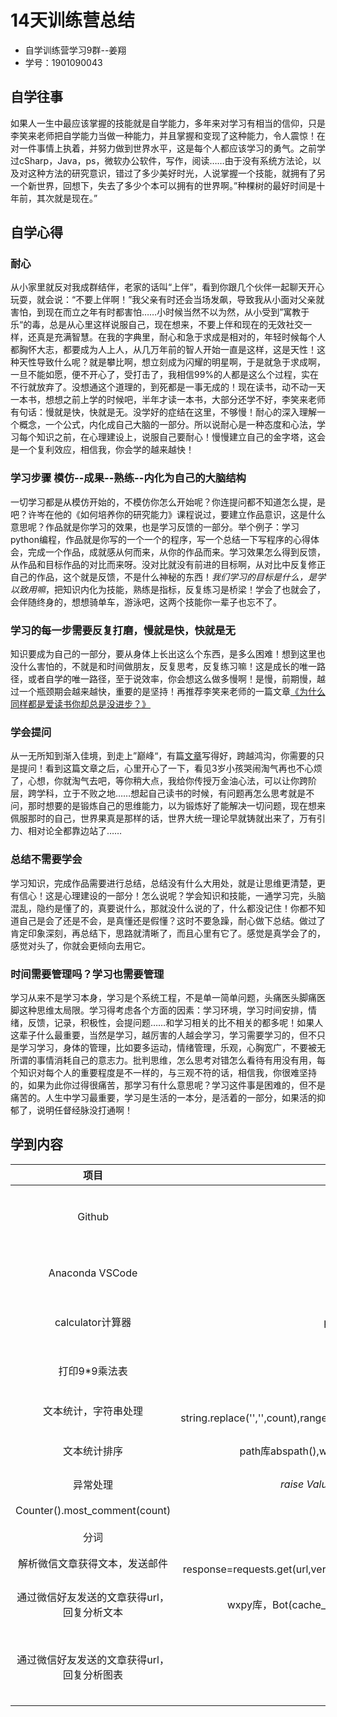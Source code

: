 # 14天训练营总结
- 自学训练营学习9群--姜翔
- 学号：1901090043


## 自学往事
如果人一生中最应该掌握的技能就是自学能力，多年来对学习有相当的信仰，只是李笑来老师把自学能力当做一种能力，并且掌握和变现了这种能力，令人震惊！在对一件事情上执着，并努力做到世界水平，这是每个人都应该学习的勇气。之前学过cSharp，Java，ps，微软办公软件，写作，阅读……由于没有系统方法论，以及对这种方法的研究意识，错过了多少美好时光，人说掌握一个技能，就拥有了另一个新世界，回想下，失去了多少个本可以拥有的世界啊。”种棵树的最好时间是十年前，其次就是现在。”
## 自学心得
### 耐心
从小家里就反对我成群结伴，老家的话叫“上伴”，看到你跟几个伙伴一起聊天开心玩耍，就会说：“不要上伴啊！”我父亲有时还会当场发飙，导致我从小面对父亲就害怕，到现在而立之年有时都害怕……小时候当然不以为然，从小受到”寓教于乐“的毒，总是从心里这样说服自己，现在想来，不要上伴和现在的无效社交一样，还真是充满智慧。在我的字典里，耐心和急于求成是相对的，年轻时候每个人都胸怀大志，都要成为人上人，从几万年前的智人开始一直是这样，这是天性！这种天性导致什么呢？就是攀比啊，想立刻成为闪耀的明星啊，于是就急于求成啊，一旦不能如愿，便不开心了，受打击了，我相信99%的人都是这么个过程，实在不行就放弃了。没想通这个道理的，到死都是一事无成的！现在读书，动不动一天一本书，想想之前上学的时候吧，半年才读一本书，大部分还学不好，李笑来老师有句话：慢就是快，快就是无。没学好的症结在这里，不够慢！耐心的深入理解一个概念，一个公式，内化成自己大脑的一部分。所以说耐心是一种态度和心法，学习每个知识之前，在心理建设上，说服自己要耐心！慢慢建立自己的金字塔，这会是一个复利效应，相信我，你会学的越来越快！
### 学习步骤 模仿--成果--熟练--内化为自己的大脑结构
一切学习都是从模仿开始的，不模仿你怎么开始呢？你连提问都不知道怎么提，是吧？许岑在他的《如何培养你的研究能力》课程说过，要建立作品意识，这是什么意思呢？作品就是你学习的效果，也是学习反馈的一部分。举个例子：学习python编程，作品就是你写的一个一个的程序，写一个总结一下写程序的心得体会，完成一个作品，成就感从何而来，从你的作品而来。学习效果怎么得到反馈，从作品和目标作品的对比而来呀。没对比就没有前进的目标啊，从对比中反复修正自己的作品，这个就是反馈，不是什么神秘的东西！*我们学习的目标是什么，是学以致用嘛*，把知识内化为技能，熟练是指标，反复练习是桥梁！学会了也就会了，会伴随终身的，想想骑单车，游泳吧，这两个技能你一辈子也忘不了。
### 学习的每一步需要反复打磨，慢就是快，快就是无
知识要成为自己的一部分，要从身体上长出这么个东西，是多么困难！想到这里也没什么害怕的，不就是和时间做朋友，反复思考，反复练习嘛！这是成长的唯一路径，或者自学的唯一路径，至于说效率，你会想这么做多慢啊！是慢，前期慢，越过一个瓶颈期会越来越快，重要的是坚持！再推荐李笑来老师的一篇文章[《为什么同样都是爱读书你却总是没进步？》](https://mp.weixin.qq.com/s?__biz=MzAxNzI4MTMwMw==&mid=2651629760&idx=1&sn=aeb63cdc3cfb261389ac750f58086606&scene=0#rd)
### 学会提问
从一无所知到渐入佳境，到走上”巅峰“，有篇[文章](https://xinshengdaxue.tinfinite.com/%e9%82%a3%e4%ba%9b%e6%88%90%e5%8a%9f%e8%b7%a8%e8%b6%8a%e4%ba%86%e9%b8%bf%e6%b2%9f%e7%9a%84%e4%ba%ba/)写得好，跨越鸿沟，你需要的只是提问！看到这篇文章之后，心里开心了一下，看见3岁小孩哭闹淘气再也不心烦了，心想，你就淘气去吧，等你稍大点，我给你传授万金油心法，可以让你跨阶层，跨学科，立于不败之地……想起自己读书的时候，有问题再怎么思考就是不问，那时想要的是锻炼自己的思维能力，以为锻炼好了能解决一切问题，现在想来佩服那时的自己，世界果真是那样的话，世界大统一理论早就铸就出来了，万有引力、相对论全都靠边站了……
### 总结不需要学会
学习知识，完成作品需要进行总结，总结没有什么大用处，就是让思维更清楚，更有信心！这是心理建设的一部分！怎么说呢？学会知识和技能，一通学习完，头脑混乱，隐约是懂了的，真要说什么，那就没什么说的了，什么都没记住！你都不知道自己是会了还是不会，是真懂还是假懂？这时不要急躁，耐心做下总结。做过了肯定印象深刻，再总结下，思路就清晰了，而且心里有它了。感觉是真学会了的，感觉对头了，你就会更倾向去用它。
### 时间需要管理吗？学习也需要管理
学习从来不是学习本身，学习是个系统工程，不是单一简单问题，头痛医头脚痛医脚这种思维太局限。学习得考虑各个方面的因素：学习环境，学习时间安排，情绪，反馈，记录，积极性，会提问题……和学习相关的比不相关的都多呢！如果人这辈子什么最重要，当然是学习，越厉害的人越会学习，学习需要学习的，但不只是学习学习，身体的管理，比如要多运动，情绪管理，乐观，心胸宽广，不要被无所谓的事情消耗自己的意志力。批判思维，怎么思考对错怎么看待有用没有用，每个知识对每个人的重要程度是不一样的，与三观不符的话，相信我，你很难坚持的，如果为此你过得很痛苦，那学习有什么意思呢？学习这件事是困难的，但不是痛苦的。人生中学习最重要，学习是生活的一本分，是活着的一部分，如果活的抑郁了，说明任督经脉没打通啊！
## 学到内容

|项目|知识点|总结|
|:---:|:---:|:---:|
|Github|Github,Github Desktop|Github是最好的陌生协作平台(分布式版本控制系统)，Desktop方便本地化修改编辑|
|Anaconda VSCode|环境配置，pip安装python3|VSCode是个方便强大的开发工具，里面扩展很多，界面友好|
|calculator计算器|python文本编辑，input(),strip()|python语言简单，学会了两个方法，python对文本对齐要求很高|
|打印9*9乘法表|print('',end=' '),string.center()|知道print方法有个end参数，字符串打印居中center()方法|
|文本统计，字符串处理|字典，正则表达式，string.replace('','',count),range(,),sorted(text,key=,reverse=),''.join(array[]),bin(),oct(),hex()|正则表达式简单而强大|
|文本统计排序|path库abspath(),with……as……：，dict(dic,**dic1),import模块导入|path获得当前路径，文件的读取，字典的合并，和模块导入|
|异常处理|*raise ValueError(),try: except ValueError as result*|知道抛出异常，捕获异常|
|Counter().most_comment(count)|collections.Counter库|*counter()*方法简单强大，优于sorted()|
|分词|jieba库，jieba.cut()|*jieba智能分词*很好用|
|解析微信文章获得文本，发送邮件|pyquery.PyQuery response=requests.get(url,vertify=),PyQuery(response.text,ya=yagmail.SMTP(),ya.send())|解析网络文章获得有意义的统计，很有用！|
|通过微信好友发送的文章获得url，回复分析文本|wxpy库，Bot(cache_path=True),@bot.register(chats=[Friend],embed())|监听微信好友或群消息，*wxpy*还有很多有趣功能待挖掘|
|通过微信好友发送的文章获得url，回复分析图表|nupy库,matplotlib.pyplot库|以图表图片的形式发给好友，**思路：保存分析图片到本地，然后msg.reply_image(path)发送给好友**|